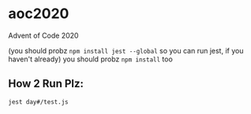 # aoc2020
Advent of Code 2020

(you should probz `npm install jest --global` so you can run jest, if you haven't already)
you should probz `npm install` too

## How 2 Run Plz:
`jest day#/test.js`
